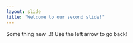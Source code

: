 ```yaml
---
layout: slide
title: "Welcome to our second slide!"
---
```

Some thing new ..!!
Use the left arrow to go back!
